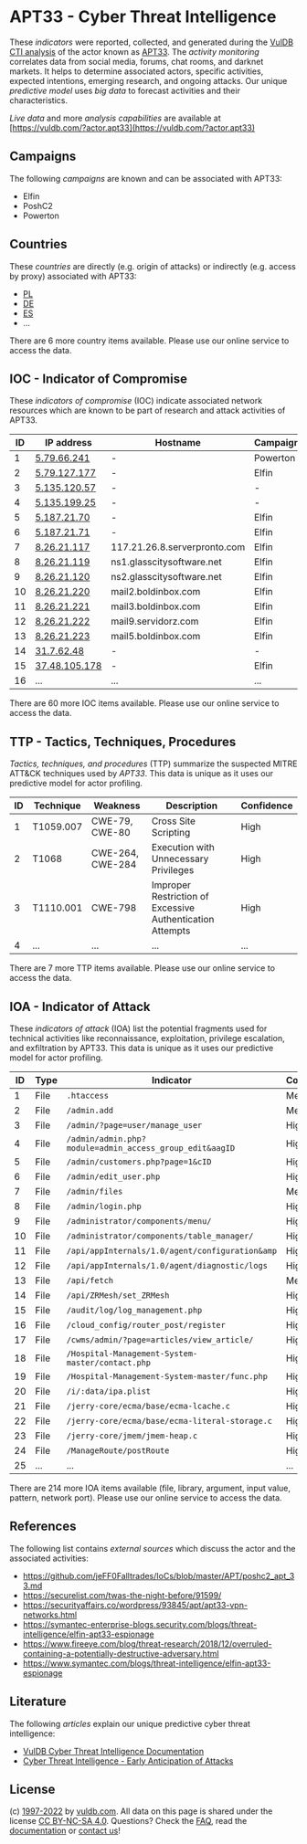 # APT33 - Cyber Threat Intelligence

These _indicators_ were reported, collected, and generated during the [VulDB CTI analysis](https://vuldb.com/?kb.cti) of the actor known as [APT33](https://vuldb.com/?actor.apt33). The _activity monitoring_ correlates data from social media, forums, chat rooms, and darknet markets. It helps to determine associated actors, specific activities, expected intentions, emerging research, and ongoing attacks. Our unique _predictive model_ uses _big data_ to forecast activities and their characteristics.

_Live data_ and more _analysis capabilities_ are available at [https://vuldb.com/?actor.apt33](https://vuldb.com/?actor.apt33)

## Campaigns

The following _campaigns_ are known and can be associated with APT33:

* Elfin
* PoshC2
* Powerton

## Countries

These _countries_ are directly (e.g. origin of attacks) or indirectly (e.g. access by proxy) associated with APT33:

* [PL](https://vuldb.com/?country.pl)
* [DE](https://vuldb.com/?country.de)
* [ES](https://vuldb.com/?country.es)
* ...

There are 6 more country items available. Please use our online service to access the data.

## IOC - Indicator of Compromise

These _indicators of compromise_ (IOC) indicate associated network resources which are known to be part of research and attack activities of APT33.

ID | IP address | Hostname | Campaign | Confidence
-- | ---------- | -------- | -------- | ----------
1 | [5.79.66.241](https://vuldb.com/?ip.5.79.66.241) | - | Powerton | High
2 | [5.79.127.177](https://vuldb.com/?ip.5.79.127.177) | - | Elfin | High
3 | [5.135.120.57](https://vuldb.com/?ip.5.135.120.57) | - | - | High
4 | [5.135.199.25](https://vuldb.com/?ip.5.135.199.25) | - | - | High
5 | [5.187.21.70](https://vuldb.com/?ip.5.187.21.70) | - | Elfin | High
6 | [5.187.21.71](https://vuldb.com/?ip.5.187.21.71) | - | Elfin | High
7 | [8.26.21.117](https://vuldb.com/?ip.8.26.21.117) | 117.21.26.8.serverpronto.com | Elfin | High
8 | [8.26.21.119](https://vuldb.com/?ip.8.26.21.119) | ns1.glasscitysoftware.net | Elfin | High
9 | [8.26.21.120](https://vuldb.com/?ip.8.26.21.120) | ns2.glasscitysoftware.net | Elfin | High
10 | [8.26.21.220](https://vuldb.com/?ip.8.26.21.220) | mail2.boldinbox.com | Elfin | High
11 | [8.26.21.221](https://vuldb.com/?ip.8.26.21.221) | mail3.boldinbox.com | Elfin | High
12 | [8.26.21.222](https://vuldb.com/?ip.8.26.21.222) | mail9.servidorz.com | Elfin | High
13 | [8.26.21.223](https://vuldb.com/?ip.8.26.21.223) | mail5.boldinbox.com | Elfin | High
14 | [31.7.62.48](https://vuldb.com/?ip.31.7.62.48) | - | - | High
15 | [37.48.105.178](https://vuldb.com/?ip.37.48.105.178) | - | Elfin | High
16 | ... | ... | ... | ...

There are 60 more IOC items available. Please use our online service to access the data.

## TTP - Tactics, Techniques, Procedures

_Tactics, techniques, and procedures_ (TTP) summarize the suspected MITRE ATT&CK techniques used by _APT33_. This data is unique as it uses our predictive model for actor profiling.

ID | Technique | Weakness | Description | Confidence
-- | --------- | -------- | ----------- | ----------
1 | T1059.007 | CWE-79, CWE-80 | Cross Site Scripting | High
2 | T1068 | CWE-264, CWE-284 | Execution with Unnecessary Privileges | High
3 | T1110.001 | CWE-798 | Improper Restriction of Excessive Authentication Attempts | High
4 | ... | ... | ... | ...

There are 7 more TTP items available. Please use our online service to access the data.

## IOA - Indicator of Attack

These _indicators of attack_ (IOA) list the potential fragments used for technical activities like reconnaissance, exploitation, privilege escalation, and exfiltration by APT33. This data is unique as it uses our predictive model for actor profiling.

ID | Type | Indicator | Confidence
-- | ---- | --------- | ----------
1 | File | `.htaccess` | Medium
2 | File | `/admin.add` | Medium
3 | File | `/admin/?page=user/manage_user` | High
4 | File | `/admin/admin.php?module=admin_access_group_edit&aagID` | High
5 | File | `/admin/customers.php?page=1&cID` | High
6 | File | `/admin/edit_user.php` | High
7 | File | `/admin/files` | Medium
8 | File | `/admin/login.php` | High
9 | File | `/administrator/components/menu/` | High
10 | File | `/administrator/components/table_manager/` | High
11 | File | `/api/appInternals/1.0/agent/configuration&amp` | High
12 | File | `/api/appInternals/1.0/agent/diagnostic/logs` | High
13 | File | `/api/fetch` | Medium
14 | File | `/api/ZRMesh/set_ZRMesh` | High
15 | File | `/audit/log/log_management.php` | High
16 | File | `/cloud_config/router_post/register` | High
17 | File | `/cwms/admin/?page=articles/view_article/` | High
18 | File | `/Hospital-Management-System-master/contact.php` | High
19 | File | `/Hospital-Management-System-master/func.php` | High
20 | File | `/i/:data/ipa.plist` | High
21 | File | `/jerry-core/ecma/base/ecma-lcache.c` | High
22 | File | `/jerry-core/ecma/base/ecma-literal-storage.c` | High
23 | File | `/jerry-core/jmem/jmem-heap.c` | High
24 | File | `/ManageRoute/postRoute` | High
25 | ... | ... | ...

There are 214 more IOA items available (file, library, argument, input value, pattern, network port). Please use our online service to access the data.

## References

The following list contains _external sources_ which discuss the actor and the associated activities:

* https://github.com/jeFF0Falltrades/IoCs/blob/master/APT/poshc2_apt_33.md
* https://securelist.com/twas-the-night-before/91599/
* https://securityaffairs.co/wordpress/93845/apt/apt33-vpn-networks.html
* https://symantec-enterprise-blogs.security.com/blogs/threat-intelligence/elfin-apt33-espionage
* https://www.fireeye.com/blog/threat-research/2018/12/overruled-containing-a-potentially-destructive-adversary.html
* https://www.symantec.com/blogs/threat-intelligence/elfin-apt33-espionage

## Literature

The following _articles_ explain our unique predictive cyber threat intelligence:

* [VulDB Cyber Threat Intelligence Documentation](https://vuldb.com/?kb.cti)
* [Cyber Threat Intelligence - Early Anticipation of Attacks](https://www.scip.ch/en/?labs.20201022)

## License

(c) [1997-2022](https://vuldb.com/?kb.changelog) by [vuldb.com](https://vuldb.com/?kb.about). All data on this page is shared under the license [CC BY-NC-SA 4.0](https://creativecommons.org/licenses/by-nc-sa/4.0/). Questions? Check the [FAQ](https://vuldb.com/?kb.faq), read the [documentation](https://vuldb.com/?kb) or [contact us](https://vuldb.com/?contact)!
